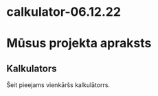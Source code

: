 # calkulator-06.12.22

# Mūsus projekta apraksts
## Kalkulators
Šeit pieejams vienkāršs kalkulātorrs.
